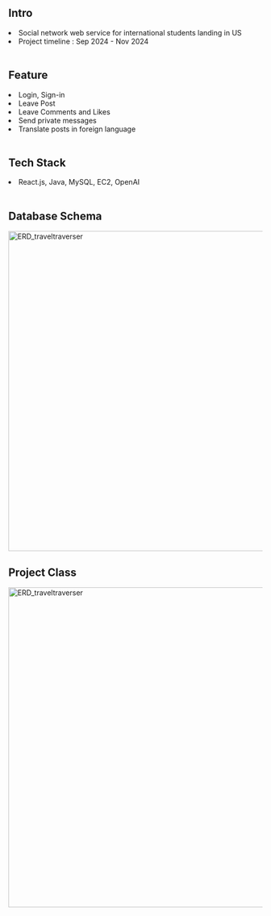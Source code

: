 <h2>Intro</h2>
<li>Social network web service for international students landing in US</li>
<li>Project timeline : Sep 2024 - Nov 2024 </li>
<br>

<h2>Feature</h2>
<li>Login, Sign-in</li>
<li>Leave Post</li>
<li>Leave Comments and Likes</li>
<li>Send private messages</li>
<li>Translate posts in foreign language</li>

<br>

<h2>Tech Stack</h2>
<li>React.js, Java, MySQL, EC2, OpenAI</li>
<br>

<h2>Database Schema</h2>
<img width="635" alt="ERD_traveltraverser" src="https://github.com/user-attachments/assets/6dea36f1-9697-4cb5-9a17-c7eaadd40b37" />

<br>

<h2>Project Class</h2>
<img width="635" alt="ERD_traveltraverser" src="https://github.com/user-attachments/assets/40e280c1-7742-4c3a-bc9d-b7a37a21eb18" />



